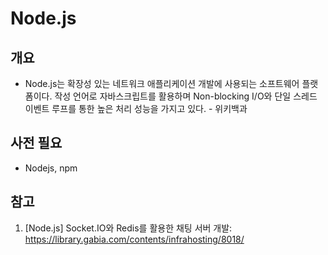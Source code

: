 # Node.js

## 개요

- Node.js는 확장성 있는 네트워크 애플리케이션 개발에 사용되는 소프트웨어 플랫폼이다. 작성 언어로 자바스크립트를 활용하며 Non-blocking I/O와 단일 스레드 이벤트 루프를 통한 높은 처리 성능을 가지고 있다. - 위키백과

## 사전 필요

- Nodejs, npm

## 참고

1. [Node.js] Socket.IO와 Redis를 활용한 채팅 서버 개발: <https://library.gabia.com/contents/infrahosting/8018/>
